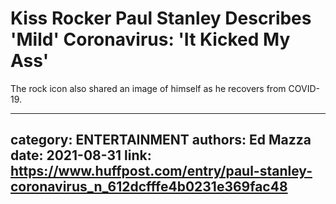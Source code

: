 # Kiss Rocker Paul Stanley Describes 'Mild' Coronavirus: 'It Kicked My Ass'

The rock icon also shared an image of himself as he recovers from COVID-19.

---
category: ENTERTAINMENT
authors: Ed Mazza
date: 2021-08-31
link: https://www.huffpost.com/entry/paul-stanley-coronavirus_n_612dcfffe4b0231e369fac48
---
